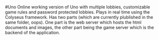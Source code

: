 #Uno
Online working version of Uno with multiple lobbies, customizable game rules and password protected lobbies. Plays in real time using the Colyseus framework. Has two parts (which are currently plublished in the same folder, oops). One part is the web server which hosts the html documents and images, the other part being the game server which is the backend of the application.
